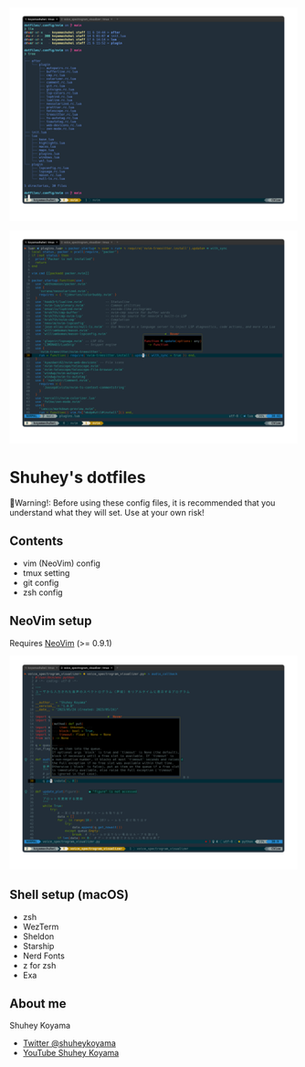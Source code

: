 ![zsh screenshot](./images/screenshot-2.png)

![Python coding screenshot](./images/screenshot-3.png)

# Shuhey's dotfiles

🚨Warning!: Before using these config files, it is recommended that you understand what they will set. Use at your own risk!

## Contents

- vim (NeoVim) config
- tmux setting
- git config
- zsh config

## NeoVim setup

Requires [NeoVim](https://neovim.io/) (>= 0.9.1)

![Lua coding screenshot](./images/screenshot-1.png)

## Shell setup (macOS)

- zsh
- WezTerm
- Sheldon
- Starship
- Nerd Fonts
- z for zsh
- Exa

## About me

Shuhey Koyama

- [Twitter @shuheykoyama](https://twitter.com/shuheykoyama)
- [YouTube Shuhey Koyama](https://www.youtube.com/channel/UCzPjLzS8qL26bRrBDp4iPyw)
